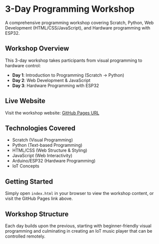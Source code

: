 # 3-Day Programming Workshop

A comprehensive programming workshop covering Scratch, Python, Web Development (HTML/CSS/JavaScript), and Hardware programming with ESP32.

## Workshop Overview

This 3-day workshop takes participants from visual programming to hardware control:

- **Day 1**: Introduction to Programming (Scratch → Python)
- **Day 2**: Web Development & JavaScript
- **Day 3**: Hardware Programming with ESP32

## Live Website

Visit the workshop website: [GitHub Pages URL](https://tharakauj.github.io/Workshop-Gammaddata_IEEE_Api/)

## Technologies Covered

- Scratch (Visual Programming)
- Python (Text-based Programming)
- HTML/CSS (Web Structure & Styling)
- JavaScript (Web Interactivity)
- Arduino/ESP32 (Hardware Programming)
- IoT Concepts

## Getting Started

Simply open `index.html` in your browser to view the workshop content, or visit the GitHub Pages link above.

## Workshop Structure

Each day builds upon the previous, starting with beginner-friendly visual programming and culminating in creating an IoT music player that can be controlled remotely.